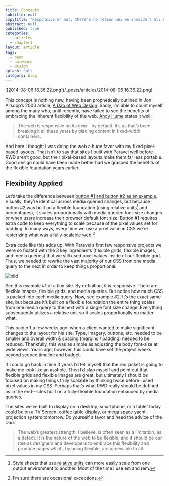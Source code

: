 ```yaml
---
title: Concepts
subtitle: null
copytitle: "Responsive or not, there’s no reason why we shouldn’t all be designing and building sites on flexible foundations."
abstract: null
published: true
categories: 
  - articles
  - chapter1
layout: article
tags: 
  - open
  - hardware
  - design
splash: null
category: blog
---
```


![2014-08-06 16.36.22.png](/_posts/articles/2014-08-06 16.36.22.png)

This concept is nothing new, having been prophetically outlined in Jon Allsopp’s 2000 article, [A Dao of Web Design](http://www.alistapart.com/articles/dao/). Sadly, I’m able to count myself among the many who, until recently, have failed to see the benefits of embracing the inherent flexibility of the web. [Andy Hume](http://blog.andyhume.net/responsive-by-default/) states it well:

> The web is responsive on its own—by default. It’s us that’s been breaking it all these years by placing content in fixed-width containers.

And here I thought I was doing the web a huge favor with my fixed pixel-based layouts. That isn’t to say that sites I built with Paravel well before RWD aren’t good, but their pixel-based layouts make them far less portable. Good design could have been made better had we grasped the benefits of the flexible foundation years earlier.

## Flexibility Applied

Let’s take the difference between [button #1 and button #2 as an example](http://codepen.io/TrentWalton/pen/sCgBq). Visually, they’re identical across media queried changes, but because button #2 was built on a flexible foundation (using relative units[^1] and percentages), it scales proportionally with media queried font-size changes or when users increase their browser default font size. Button #1 requires extra code to keep everything to scale because of the pixel values set for padding. In many ways, every time we use a pixel value in CSS we’re rasterizing what was a fully-scalable web.[^2]

Extra code like this adds up. With Paravel’s first few responsive projects we were so fixated with the 3 key ingredients (flexible grids, flexible images, and media queries) that we still used pixel values inside of our flexible grid. Thus, we needed to rewrite the vast majority of our CSS from one media query to the next in order to keep things proportional.

![bild](http://pcdn.paravel.netdna-cdn.com/wp-content/uploads/2013/04/fig1.jpg)

See this example #1 of a tiny site. By definition, it is responsive. There are flexible images, flexible grids, and media queries. But notice how much CSS is packed into each media query. Now, see example #2. It’s the exact same site, but because it’s built on a flexible foundation the entire thing scales from one media query to the next with a single font size change. Everything subsequently utilizes a relative unit so it scales proportionally no matter what.

This paid off a few weeks ago, when a client wanted to make significant changes to the layout for his site. Type, imagery, buttons, etc. needed to be smaller and overall width & spacing (margins / padding) needed to be reduced. Thankfully, this was as simple as adjusting the body font-size at wide views. Years ago, however, this could have set the project weeks beyond scoped timeline and budget.

If I could go back in time 3 years I’d tell myself that the red jacket is going to make me look like an asshole. Then I’d slap myself and point out that flexible grids and flexible images are great, but ultimately I should be focused on making things truly scalable by thinking twice before I used pixel values in my CSS. Perhaps that’s what RWD really should be defined as in the end—sites built on a fully-flexible foundation enhanced by media queries.

The sites we’ve built to display on a desktop, smartphone, or a tablet today could be on a TV Screen, coffee table display, or mega space yacht projection system tomorrow. Do yourself a favor and heed the advice of the Dao:

> The web’s greatest strength, I believe, is often seen as a limitation, as a defect. It is the nature of the web to be flexible, and it should be our role as designers and developers to embrace this flexibility and produce pages which, by being flexible, are accessible to all.



[^1]: Style sheets that use [relative units](http://www.w3.org/TR/css3-values/#relative-lengths) can more easily scale from one output environment to another. Most of the time I use em and rem.
[^2]: I’m sure there are occasional exceptions.

